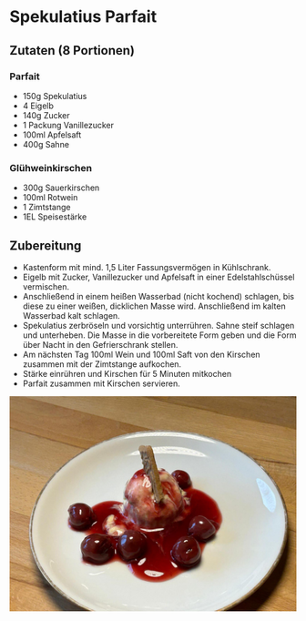 # Spekulatius Parfait

## Zutaten (8 Portionen)

### Parfait

- 150g Spekulatius
- 4 Eigelb
- 140g Zucker
- 1 Packung Vanillezucker
- 100ml Apfelsaft
- 400g Sahne

### Glühweinkirschen

- 300g Sauerkirschen
- 100ml Rotwein
- 1 Zimtstange
- 1EL Speisestärke

## Zubereitung

- Kastenform mit mind. 1,5 Liter Fassungsvermögen in Kühlschrank.
- Eigelb mit Zucker, Vanillezucker und Apfelsaft in einer Edelstahlschüssel vermischen.
- Anschließend in einem heißen Wasserbad (nicht kochend) schlagen, bis diese zu einer weißen, dicklichen Masse wird. Anschließend im kalten Wasserbad kalt schlagen.
- Spekulatius zerbröseln und vorsichtig unterrühren. Sahne steif schlagen und unterheben. Die Masse in die vorbereitete Form geben und die Form über Nacht in den Gefrierschrank stellen.
- Am nächsten Tag 100ml Wein und 100ml Saft von den Kirschen zusammen mit der Zimtstange aufkochen.
- Stärke einrühren und Kirschen für 5 Minuten mitkochen
- Parfait zusammen mit Kirschen servieren.

![Spekulatius Parfait](./spekulatius-parfait.jpg)